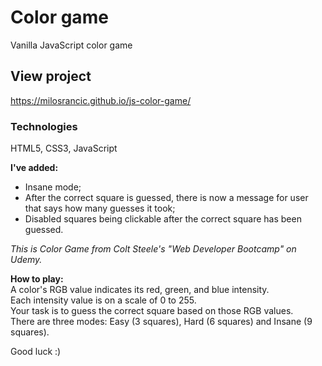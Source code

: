 # Color game
Vanilla JavaScript color game

## View project
https://milosrancic.github.io/js-color-game/


### Technologies 
HTML5, CSS3, JavaScript

**I've added:** <br>
- Insane mode;
- After the correct square is guessed, there is now a message for user that says how many guesses it took;
- Disabled squares being clickable after the correct square has been guessed.

*This is Color Game from Colt Steele's "Web Developer Bootcamp" on Udemy.*

**How to play:**<br>
A color's RGB value indicates its red, green, and blue intensity. <br> Each intensity value is on a scale of 0 to 255.<br> Your task is to guess the correct square based on those RGB values. <br>There are three modes: Easy (3 squares), Hard (6 squares) and Insane (9 squares).

Good luck :)
